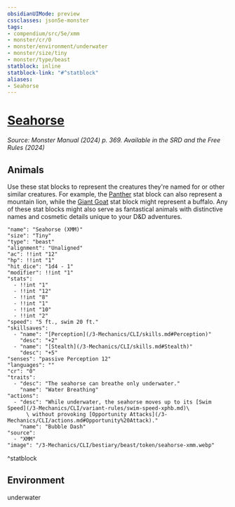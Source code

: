 ```yaml
---
obsidianUIMode: preview
cssclasses: json5e-monster
tags:
- compendium/src/5e/xmm
- monster/cr/0
- monster/environment/underwater
- monster/size/tiny
- monster/type/beast
statblock: inline
statblock-link: "#^statblock"
aliases:
- Seahorse
---
```

# [Seahorse](3-Mechanics\CLI\bestiary\beast/seahorse-xmm.md)
*Source: Monster Manual (2024) p. 369. Available in the <span title='Systems Reference Document (5.2)'>SRD</span> and the Free Rules (2024)*  

## Animals

Use these stat blocks to represent the creatures they're named for or other similar creatures. For example, the [Panther](/3-Mechanics/CLI/bestiary/beast/panther-xmm.md) stat block can also represent a mountain lion, while the [Giant Goat](/3-Mechanics/CLI/bestiary/beast/giant-goat-xmm.md) stat block might represent a buffalo. Any of these stat blocks might also serve as fantastical animals with distinctive names and cosmetic details unique to your D&D adventures.

```statblock
"name": "Seahorse (XMM)"
"size": "Tiny"
"type": "beast"
"alignment": "Unaligned"
"ac": !!int "12"
"hp": !!int "1"
"hit_dice": "1d4 - 1"
"modifier": !!int "1"
"stats":
  - !!int "1"
  - !!int "12"
  - !!int "8"
  - !!int "1"
  - !!int "10"
  - !!int "2"
"speed": "5 ft., swim 20 ft."
"skillsaves":
  - "name": "[Perception](/3-Mechanics/CLI/skills.md#Perception)"
    "desc": "+2"
  - "name": "[Stealth](/3-Mechanics/CLI/skills.md#Stealth)"
    "desc": "+5"
"senses": "passive Perception 12"
"languages": ""
"cr": "0"
"traits":
  - "desc": "The seahorse can breathe only underwater."
    "name": "Water Breathing"
"actions":
  - "desc": "While underwater, the seahorse moves up to its [Swim Speed](/3-Mechanics/CLI/variant-rules/swim-speed-xphb.md)\
      \ without provoking [Opportunity Attacks](/3-Mechanics/CLI/actions.md#Opportunity%20Attack)."
    "name": "Bubble Dash"
"source":
  - "XMM"
"image": "/3-Mechanics/CLI/bestiary/beast/token/seahorse-xmm.webp"
```
^statblock

## Environment

underwater